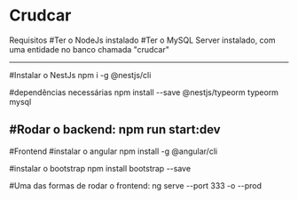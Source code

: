 # Crudcar

Requisitos
#Ter o NodeJs instalado
#Ter o MySQL Server instalado, com uma entidade no banco chamada "crudcar" 

-------------------------------------------------------------------------------

#Instalar o NestJs
npm i -g @nestjs/cli

#dependências necessárias
npm install --save @nestjs/typeorm typeorm mysql

#Rodar o backend:
npm run start:dev
-------------------------------------------------------------------------------
#Frontend
#instalar o angular
npm install -g @angular/cli

#instalar o bootstrap
npm install bootstrap --save

#Uma das formas de rodar o frontend:
ng serve --port 333 -o --prod
